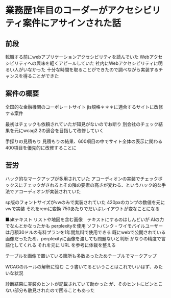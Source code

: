 # 業務歴1年目のコーダーがアクセシビリティ案件にアサインされた話

## 前段

転職する前にwebアプリケーションアクセシビリティを読んでいた
Webアクセシビリティへの興味を軽くアピールしていた
社内にWebアクセシビリティに明るい人がいなかった
十分な時間を取ることができたので調べながら実装するチャンスを得ることができた

## 案件の概要

全国的な金融機関のコーポレートサイト
jis規格＊＊＊に適合するサイトに改修する案件

最初はチェックも依頼されていたが知見がないのでお断り
別会社のチェック結果を元にwcag2.2の適合を目指して改修していく

手探りの見積もり
見積もりの結果、600項目の中でサイト全体の表示に関わる400項目を優先的に改修することに

## 苦労
ハック的なマークアップが多用されていた
アコーディオンの実装でチェックボックスにチェックがされるとその隣の要素の高さが変わる、というハック的な手法でアコーディオンが実装されていた

sp版のフォントサイズがvwのみで実装されていた
420pxのカンプの数値を元にvwで実装
それをremに変換
750あたりでだいぶレイアウトが変なことになる


■altテキスト
リストや地図を含む画像　テキストにするのはしんどいが
AIの力でなんとかなったかも
perplexityを使用
ソフトバンク・ワイモバイルユーザーは月額30ドルの有料プランを1年間無料で使用できる
既にwebで公開されている画像だったため、perplexityに画像を渡しても問題ないと判断
かなりの精度で言語化してくれる
それを元に
URL
を参考に体裁を整える

テーブルを画像で置いている箇所も多数あったためテーブルでマークアップ




WCAGのルールの解釈に悩む
こう書いてるということはこれでいいはず、みたいな状況

診断結果に実装のヒントが記載されていて助かった
が、そのヒントにピンとこない部分も散見されたので困ることもあった